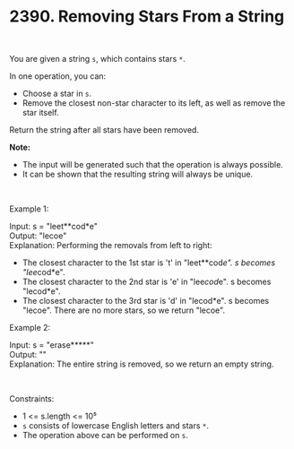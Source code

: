 # 2390. Removing Stars From a String

<br>  

You are given a string `s`, which contains stars `*`.

In one operation, you can:

* Choose a star in `s`.
* Remove the closest non-star character to its left, as well as remove the star itself.

Return the string after all stars have been removed.

**Note:**

* The input will be generated such that the operation is always possible.
* It can be shown that the resulting string will always be unique.

<br>  

Example 1:

Input: s = "leet\*\*cod\*e" <br>
Output: "lecoe" <br>
Explanation: Performing the removals from left to right:

* The closest character to the 1st star is 't' in "leet\*\*cod*e". s becomes "lee*cod\*e".
* The closest character to the 2nd star is 'e' in "lee*cod*e". s becomes "lecod\*e".
* The closest character to the 3rd star is 'd' in "lecod\*e". s becomes "lecoe".
  There are no more stars, so we return "lecoe".

Example 2:

Input: s = "erase\*\*\*\*\*" <br>
Output: "" <br>
Explanation: The entire string is removed, so we return an empty string.

<br>  

Constraints:

* 1 <= s.length <= 10⁵
* `s` consists of lowercase English letters and stars `*`.
* The operation above can be performed on `s`.